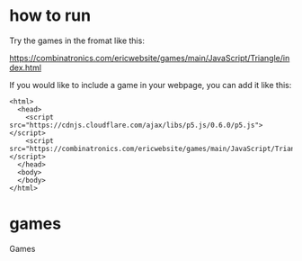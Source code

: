 # how to run
Try the games in the fromat like this:

https://combinatronics.com/ericwebsite/games/main/JavaScript/Triangle/index.html

If you would like to include a game in your webpage, you can add it like this:

```
<html> 
  <head>
    <script src="https://cdnjs.cloudflare.com/ajax/libs/p5.js/0.6.0/p5.js"></script>
    <script src="https://combinatronics.com/ericwebsite/games/main/JavaScript/Triangle/triangle.js"></script>
  </head>
  <body>
  </body>
</html>

```

# games
Games 
